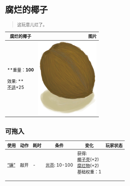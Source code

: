 # 腐烂的椰子  
> 这玩意儿烂了。  
  
  腐烂的椰子  |   图片   
 ----  |  ----:   
 **重量：**100<br><br>** 效果: **<br>[不适](Discomfort.md)+25  |  ![](Sprite/Coconut.png)   
  
## 可拖入  
使用  |  动作  |  耗时  |  条件  |  变化  |  玩家状态  
----  |  ----  |  ----  |  ----  |  ----  |  ----  
[“锤”](tag_Hammer.md)  |  敲开  |  -  |  [光亮](Light.md): 10-100  |  获得:<br>[椰子壳](CoconutShell.md)(+2)<br>[腐烂物](RottenRemains.md)(+2)<br>基础权重：1<br><br>  |    
